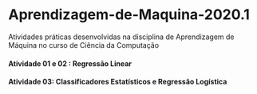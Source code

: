 # Aprendizagem-de-Maquina-2020.1
Atividades práticas desenvolvidas na disciplina de Aprendizagem de Máquina no curso de Ciência da Computação

#### Atividade 01 e 02 : Regressão Linear
#### Atividade 03: Classificadores Estatísticos e Regressão Logística
